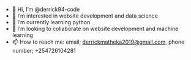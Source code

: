 - 👋 Hi, I’m @derrick94-code
- 👀 I’m interested in website development and data science
- 🌱 I’m currently learning python 
- 💞️ I’m looking to collaborate on website development and machine learning
- 📫 How to reach me: email; derrickmatheka2019@gmail.com, phone number; +254726104281

<!---
derrick94-code/derrick94-code is a ✨ special ✨ repository because its `README.md` (this file) appears on your GitHub profile.
You can click the Preview link to take a look at your changes.
--->

